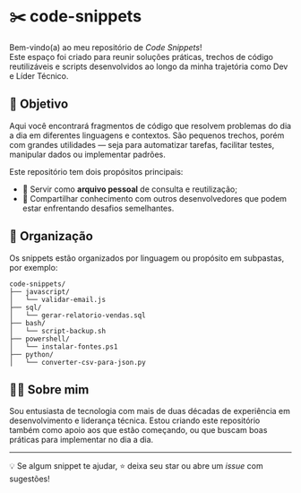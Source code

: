 
# ✂️ code-snippets

Bem-vindo(a) ao meu repositório de *Code Snippets*!  
Este espaço foi criado para reunir soluções práticas, trechos de código reutilizáveis e scripts desenvolvidos ao longo da minha trajetória como Dev e Líder Técnico.

## 🎯 Objetivo

Aqui você encontrará fragmentos de código que resolvem problemas do dia a dia em diferentes linguagens e contextos. São pequenos trechos, porém com grandes utilidades — seja para automatizar tarefas, facilitar testes, manipular dados ou implementar padrões.

Este repositório tem dois propósitos principais:
- 🧠 Servir como **arquivo pessoal** de consulta e reutilização;
- 🤝 Compartilhar conhecimento com outros desenvolvedores que podem estar enfrentando desafios semelhantes.

## 🧩 Organização

Os snippets estão organizados por linguagem ou propósito em subpastas, por exemplo:

```
code-snippets/
├── javascript/
│   └── validar-email.js
├── sql/
│   └── gerar-relatorio-vendas.sql
├── bash/
│   └── script-backup.sh
├── powershell/
│   └── instalar-fontes.ps1
├── python/
│   └── converter-csv-para-json.py
```

## 👨‍🏫 Sobre mim

Sou entusiasta de tecnologia com mais de duas décadas de experiência em desenvolvimento e liderança técnica. Estou criando este repositório também como apoio aos que estão começando, ou que buscam boas práticas para implementar no dia a dia.

---

💡 Se algum snippet te ajudar, ⭐️ deixa seu star ou abre um _issue_ com sugestões!
